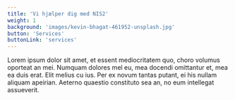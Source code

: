 ```yaml
---
title: 'Vi hjælper dig med NIS2'
weight: 1
background: 'images/kevin-bhagat-461952-unsplash.jpg'
button: 'Services'
buttonLink: 'services'
---
```


Lorem ipsum dolor sit amet, et essent mediocritatem quo, choro volumus oporteat an mei. Numquam dolores mel eu, mea docendi omittantur et, mea ea duis erat. Elit melius cu ius. Per ex novum tantas putant, ei his nullam aliquam apeirian. Aeterno quaestio constituto sea an, no eum intellegat assueverit.
